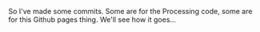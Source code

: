 ---
---

So I've made some commits. Some are for the Processing code, some are for this Github pages thing. We'll see how it goes...
